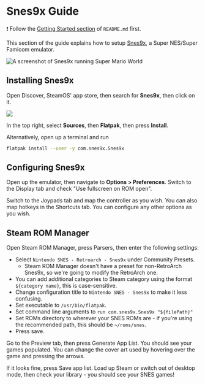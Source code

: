 # Snes9x Guide

❗ Follow the [Getting Started section](../README.md#getting-started) of `README.md` first.

This section of the guide explains how to setup [Snes9x](https://snes9x.com), a Super NES/Super Famicom emulator.

![A screenshot of Snes9x running Super Mario World](https://user-images.githubusercontent.com/58091943/157359764-4c9ff6e3-0d3d-4e55-9e8a-448b239383ec.png)

## Installing Snes9x

Open Discover, SteamOS' app store, then search for **Snes9x**, then click on it.

![](https://user-images.githubusercontent.com/58091943/157359926-70aaffd0-37da-4c9a-9913-56c5a615f000.png)

In the top right, select **Sources**, then **Flatpak**, then press **Install**.

Alternatively, open up a terminal and run

```bash
flatpak install --user -y com.snes9x.Snes9x
```

## Configuring Snes9x

Open up the emulator, then navigate to **Options > Preferences**. Switch to the Display tab and check "Use fullscreen on ROM open".

Switch to the Joypads tab and map the controller as you wish. You can also map hotkeys in the Shortcuts tab. You can configure any other options as you wish.

## Steam ROM Manager

Open Steam ROM Manager, press Parsers, then enter the following settings:

-   Select `Nintendo SNES - Retroarch - Snes9x` under Community Presets.
    -   Steam ROM Manager doesn't have a preset for non-RetroArch Snes9x, so we're going to modify the RetroArch one.
-   You can add additional categories to Steam category using the format `${category name}`, this is case-sensitive.
-   Change configuration title to `Nintendo SNES - Snes9x` to make it less confusing.
-   Set executable to `/usr/bin/flatpak`.
-   Set command line arguments to `run com.snes9x.Snes9x "${filePath}"`
-   Set ROMs directory to wherever your SNES ROMs are - if you're using the recommended path, this should be `~/roms/snes`.
-   Press save.

Go to the Preview tab, then press Generate App List. You should see your games populated. You can change the cover art used by hovering over the game and pressing the arrows.

If it looks fine, press Save app list. Load up Steam or switch out of desktop mode, then check your library - you should see your SNES games!
